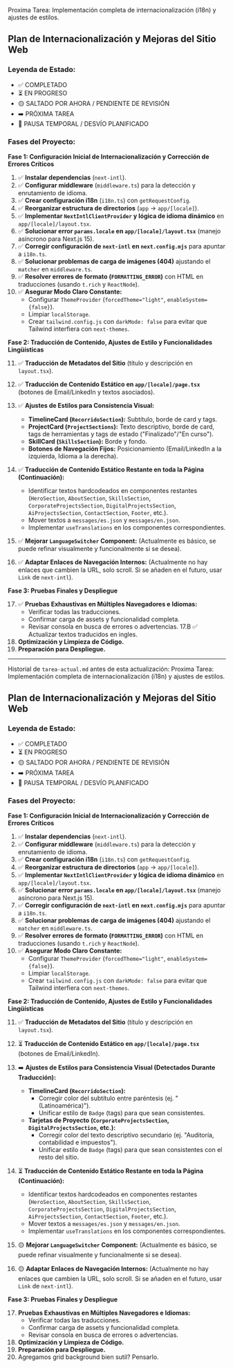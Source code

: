 Proxima Tarea: Implementación completa de internacionalización (i18n) y ajustes de estilos.

## Plan de Internacionalización y Mejoras del Sitio Web

### Leyenda de Estado:
*   ✅ COMPLETADO
*   ⏳ EN PROGRESO
*   🟡 SALTADO POR AHORA / PENDIENTE DE REVISIÓN
*   ➡️ PRÓXIMA TAREA
*   🚧 PAUSA TEMPORAL / DESVÍO PLANIFICADO

### Fases del Proyecto:

**Fase 1: Configuración Inicial de Internacionalización y Corrección de Errores Críticos**

1.  ✅ **Instalar dependencias** (`next-intl`).
2.  ✅ **Configurar middleware** (`middleware.ts`) para la detección y enrutamiento de idioma.
3.  ✅ **Crear configuración i18n** (`i18n.ts`) con `getRequestConfig`.
4.  ✅ **Reorganizar estructura de directorios** (`app` → `app/[locale]`).
5.  ✅ **Implementar `NextIntlClientProvider` y lógica de idioma dinámico** en `app/[locale]/layout.tsx`.
6.  ✅ **Solucionar error `params.locale` en `app/[locale]/layout.tsx`** (manejo asíncrono para Next.js 15).
7.  ✅ **Corregir configuración de `next-intl` en `next.config.mjs`** para apuntar a `i18n.ts`.
8.  ✅ **Solucionar problemas de carga de imágenes (404)** ajustando el `matcher` en `middleware.ts`.
9.  ✅ **Resolver errores de formato (`FORMATTING_ERROR`)** con HTML en traducciones (usando `t.rich` y `ReactNode`).
10. ✅ **Asegurar Modo Claro Constante:**
    *   Configurar `ThemeProvider` (`forcedTheme="light"`, `enableSystem={false}`).
    *   Limpiar `localStorage`.
    *   Crear `tailwind.config.js` con `darkMode: false` para evitar que Tailwind interfiera con `next-themes`.

**Fase 2: Traducción de Contenido, Ajustes de Estilo y Funcionalidades Lingüísticas**

11. ✅ **Traducción de Metadatos del Sitio** (título y descripción en `layout.tsx`).
12. ✅ **Traducción de Contenido Estático en `app/[locale]/page.tsx`** (botones de Email/LinkedIn y textos asociados).

13. ✅ **Ajustes de Estilos para Consistencia Visual:**
    *   **TimelineCard (`RecorridoSection`):** Subtítulo, borde de card y tags.
    *   **ProjectCard (`ProjectSections`):** Texto descriptivo, borde de card, tags de herramientas y tags de estado ("Finalizado"/"En curso").
    *   **SkillCard (`SkillsSection`):** Borde y fondo.
    *   **Botones de Navegación Fijos:** Posicionamiento (Email/LinkedIn a la izquierda, Idioma a la derecha).

14. ✅ **Traducción de Contenido Estático Restante en toda la Página (Continuación):**
    *   Identificar textos hardcodeados en componentes restantes (`HeroSection`, `AboutSection`, `SkillsSection`, `CorporateProjectsSection`, `DigitalProjectsSection`, `AiProjectsSection`, `ContactSection`, `Footer`, etc.).
    *   Mover textos a `messages/es.json` y `messages/en.json`.
    *   Implementar `useTranslations` en los componentes correspondientes.

15. ✅ **Mejorar `LanguageSwitcher` Component:** (Actualmente es básico, se puede refinar visualmente y funcionalmente si se desea).
16. ✅ **Adaptar Enlaces de Navegación Internos:** (Actualmente no hay enlaces que cambien la URL, solo scroll. Si se añaden en el futuro, usar `Link` de `next-intl`).

**Fase 3: Pruebas Finales y Despliegue**

17. ✅ **Pruebas Exhaustivas en Múltiples Navegadores e Idiomas:**
    *   Verificar todas las traducciones.
    *   Confirmar carga de assets y funcionalidad completa.
    *   Revisar consola en busca de errores o advertencias.
17.B ✅ Actualizar textos traducidos en ingles.
18.  **Optimización y Limpieza de Código.**
19. **Preparación para Despliegue.**

---
Historial de `tarea-actual.md` antes de esta actualización:
Proxima Tarea: Implementación completa de internacionalización (i18n) y ajustes de estilos.

## Plan de Internacionalización y Mejoras del Sitio Web

### Leyenda de Estado:
*   ✅ COMPLETADO
*   ⏳ EN PROGRESO
*   🟡 SALTADO POR AHORA / PENDIENTE DE REVISIÓN
*   ➡️ PRÓXIMA TAREA
*   🚧 PAUSA TEMPORAL / DESVÍO PLANIFICADO

### Fases del Proyecto:

**Fase 1: Configuración Inicial de Internacionalización y Corrección de Errores Críticos**

1.  ✅ **Instalar dependencias** (`next-intl`).
2.  ✅ **Configurar middleware** (`middleware.ts`) para la detección y enrutamiento de idioma.
3.  ✅ **Crear configuración i18n** (`i18n.ts`) con `getRequestConfig`.
4.  ✅ **Reorganizar estructura de directorios** (`app` → `app/[locale]`).
5.  ✅ **Implementar `NextIntlClientProvider` y lógica de idioma dinámico** en `app/[locale]/layout.tsx`.
6.  ✅ **Solucionar error `params.locale` en `app/[locale]/layout.tsx`** (manejo asíncrono para Next.js 15).
7.  ✅ **Corregir configuración de `next-intl` en `next.config.mjs`** para apuntar a `i18n.ts`.
8.  ✅ **Solucionar problemas de carga de imágenes (404)** ajustando el `matcher` en `middleware.ts`.
9.  ✅ **Resolver errores de formato (`FORMATTING_ERROR`)** con HTML en traducciones (usando `t.rich` y `ReactNode`).
10. ✅ **Asegurar Modo Claro Constante:**
    *   Configurar `ThemeProvider` (`forcedTheme="light"`, `enableSystem={false}`).
    *   Limpiar `localStorage`.
    *   Crear `tailwind.config.js` con `darkMode: false` para evitar que Tailwind interfiera con `next-themes`.

**Fase 2: Traducción de Contenido, Ajustes de Estilo y Funcionalidades Lingüísticas**

11. ✅ **Traducción de Metadatos del Sitio** (título y descripción en `layout.tsx`).
12. ⏳ **Traducción de Contenido Estático en `app/[locale]/page.tsx`** (botones de Email/LinkedIn).

13. ➡️ **Ajustes de Estilos para Consistencia Visual (Detectados Durante Traducción):**
    *   **TimelineCard (`RecorridoSection`):**
        *   Corregir color del subtítulo entre paréntesis (ej. "(Latinoamérica)").
        *   Unificar estilo de `Badge` (tags) para que sean consistentes.
    *   **Tarjetas de Proyecto (`CorporateProjectsSection`, `DigitalProjectsSection`, etc.):**
        *   Corregir color del texto descriptivo secundario (ej. "Auditoría, contabilidad e impuestos").
        *   Unificar estilo de `Badge` (tags) para que sean consistentes con el resto del sitio.

14. ⏳ **Traducción de Contenido Estático Restante en toda la Página (Continuación):**
    *   Identificar textos hardcodeados en componentes restantes (`HeroSection`, `AboutSection`, `SkillsSection`, `CorporateProjectsSection`, `DigitalProjectsSection`, `AiProjectsSection`, `ContactSection`, `Footer`, etc.).
    *   Mover textos a `messages/es.json` y `messages/en.json`.
    *   Implementar `useTranslations` en los componentes correspondientes.

15. 🟡 **Mejorar `LanguageSwitcher` Component:** (Actualmente es básico, se puede refinar visualmente y funcionalmente si se desea).
16. 🟡 **Adaptar Enlaces de Navegación Internos:** (Actualmente no hay enlaces que cambien la URL, solo scroll. Si se añaden en el futuro, usar `Link` de `next-intl`).

**Fase 3: Pruebas Finales y Despliegue**

17. **Pruebas Exhaustivas en Múltiples Navegadores e Idiomas:**
    *   Verificar todas las traducciones.
    *   Confirmar carga de assets y funcionalidad completa.
    *   Revisar consola en busca de errores o advertencias.
18. **Optimización y Limpieza de Código.**
19. **Preparación para Despliegue.**
20. Agregamos grid background bien sutil? Pensarlo.